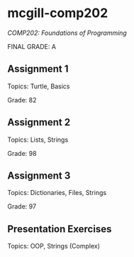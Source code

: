 # mcgill-comp202
*COMP202: Foundations of Programming*

FINAL GRADE: A

## Assignment 1
Topics: Turtle, Basics

Grade: 82

## Assignment 2
Topics: Lists, Strings

Grade: 98

## Assignment 3
Topics: Dictionaries, Files, Strings

Grade: 97

## Presentation Exercises
Topics: OOP, Strings (Complex)



